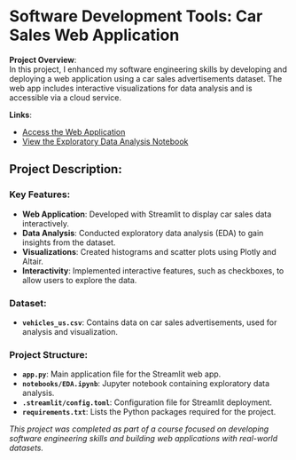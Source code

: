 # Software Development Tools: Car Sales Web Application

**Project Overview**:  
In this project, I enhanced my software engineering skills by developing and deploying a web application using a car sales advertisements dataset. The web app includes interactive visualizations for data analysis and is accessible via a cloud service.

**Links**:  
- [Access the Web Application](https://project-da7z.onrender.com/)  
- [View the Exploratory Data Analysis Notebook](./notebooks/EDA.ipynb)

## Project Description:

### Key Features:
- **Web Application**: Developed with Streamlit to display car sales data interactively.
- **Data Analysis**: Conducted exploratory data analysis (EDA) to gain insights from the dataset.
- **Visualizations**: Created histograms and scatter plots using Plotly and Altair.
- **Interactivity**: Implemented interactive features, such as checkboxes, to allow users to explore the data.

### Dataset:
- **`vehicles_us.csv`**: Contains data on car sales advertisements, used for analysis and visualization.

### Project Structure:
- **`app.py`**: Main application file for the Streamlit web app.
- **`notebooks/EDA.ipynb`**: Jupyter notebook containing exploratory data analysis.
- **`.streamlit/config.toml`**: Configuration file for Streamlit deployment.
- **`requirements.txt`**: Lists the Python packages required for the project.

*This project was completed as part of a course focused on developing software engineering skills and building web applications with real-world datasets.*

